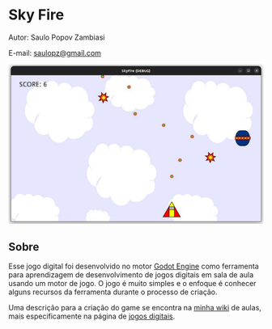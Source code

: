 # Sky Fire

Autor: Saulo Popov Zambiasi

E-mail: saulopz@gmail.com

![Screenshot](docs/skyfire_screenshot.jpg)

## Sobre

Esse jogo digital foi desenvolvido no motor [Godot Engine](https://godotengine.org/ "Godot Engine") como ferramenta para aprendizagem de desenvolvimento de jogos digitais em sala de aula usando um motor de jogo. O jogo é muito simples e o enfoque é conhecer alguns recursos da ferramenta durante o processo de criação.

Uma descrição para a criação do game se encontra na [minha wiki](https://saulo.arisa.com.br) de aulas, mais especificamente na página de [jogos digitais](https://saulo.arisa.com.br/wiki/index.php/Jogos_Digitais).
